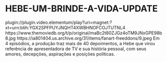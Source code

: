 # HEBE-UM-BRINDE-A-VIDA-UPDATE


<item>
<title>[COLOR silver][B] HEBE-UM BRINDE A VIDA [/COLOR][/B][COLOR yellow]  FULL HD  [B][/COLOR][/B]</title>
<link>plugin://plugin.video.elementum/play?uri=magnet:?xt=urn:btih:YGX2SPFPUYJNQHT4XWBHNOFCOJTUTNL4</link>
<thumbnail>https://www.themoviedb.org/t/p/original/maBc2t80ZJGz4oTM9JNxGPE98b8.jpg</thumbnail>
<fanart>https://ia801404.us.archive.org/31/items/fanart-freeddons/9.jpeg</fanart>
<info>Em 4 episódios, a produção traz mais de 40 depoimentos, a Hebe que virou referência de apresentadora de TV e sua história pessoal, com seus amores, decepções, aspirações e posições políticas.</info>
</item>
